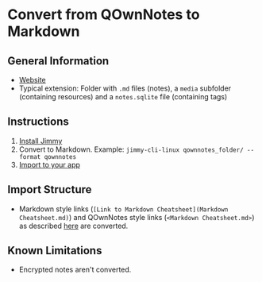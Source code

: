 # Convert from QOwnNotes to Markdown

## General Information

- [Website](https://www.qownnotes.org/)
- Typical extension: Folder with `.md` files (notes), a `media` subfolder (containing resources) and a `notes.sqlite` file (containing tags)

## Instructions

1. [Install Jimmy](../index.md#installation)
2. Convert to Markdown. Example: `jimmy-cli-linux qownnotes_folder/ --format qownnotes`
3. [Import to your app](../import_instructions.md)

## Import Structure

- Markdown style links (`[Link to Markdown Cheatsheet](Markdown Cheatsheet.md)`) and QOwnNotes style links (`<Markdown Cheatsheet.md>`) as described [here](https://www.qownnotes.org/getting-started/markdown.html#links) are converted.

## Known Limitations

- Encrypted notes aren't converted.
